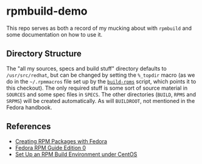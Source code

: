 rpmbuild-demo
=============

This repo serves as both a record of my mucking about with `rpmbuild`
and some documentation on how to use it.


Directory Structure
-------------------

The "all my sources, specs and build stuff" directory defaults to
`/usr/src/redhat`, but can be changed by setting the `%_topdir` macro
(as we do in the `~/.rpmmacros` file set up by the
[`build-rpms`](./build-rpms) script, which points it to this
checkout). The only required stuff is some sort of source material in
`SOURCES` and some spec files in `SPECS`. The other directories
(`BUILD`, `RPMS` and `SRPMS`) will be created automatically. As will
`BUILDROOT`, not mentioned in the Fedora handbook.


References
----------

* [Creating RPM Packages with Fedora][fedora-wiki-rpm]
* [Fedora RPM Guide Edition 0][fedora-rpmguide-0]
* [Set Up an RPM Build Environment under CentOS][centos-howto-rpmbuild]

[fedora-wiki-rpm]: https://fedoraproject.org/wiki/How_to_create_an_RPM_package
[fedora-rpmguide-0]: https://docs.fedoraproject.org/en-US/Fedora_Draft_Documentation/0.1/html/RPM_Guide/index.html
[centos-howto-rpmbuild]: https://wiki.centos.org/HowTos/SetupRpmBuildEnvironment
